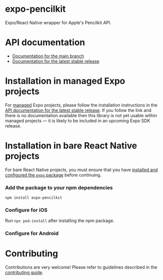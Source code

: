 # expo-pencilkit

Expo/React Native wrapper for Apple's Pencilkit API.

# API documentation

- [Documentation for the main branch](https://github.com/expo/expo/blob/main/docs/pages/versions/unversioned/sdk/pencilkit.md)
- [Documentation for the latest stable release](https://docs.expo.dev/versions/latest/sdk/pencilkit/)

# Installation in managed Expo projects

For [managed](https://docs.expo.dev/archive/managed-vs-bare/) Expo projects, please follow the installation instructions in the [API documentation for the latest stable release](#api-documentation). If you follow the link and there is no documentation available then this library is not yet usable within managed projects &mdash; it is likely to be included in an upcoming Expo SDK release.

# Installation in bare React Native projects

For bare React Native projects, you must ensure that you have [installed and configured the `expo` package](https://docs.expo.dev/bare/installing-expo-modules/) before continuing.

### Add the package to your npm dependencies

```
npm install expo-pencilkit
```

### Configure for iOS

Run `npx pod-install` after installing the npm package.


### Configure for Android



# Contributing

Contributions are very welcome! Please refer to guidelines described in the [contributing guide]( https://github.com/expo/expo#contributing).
